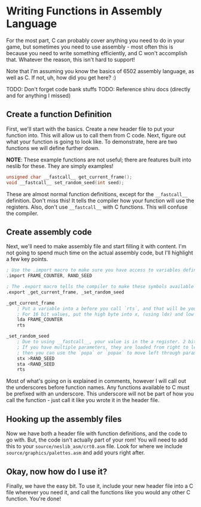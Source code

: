# Writing Functions in Assembly Language

For the most part, C can probably cover anything you need to do in your game, but sometimes you need to use
assembly - most often this is because you need to write something efficiently, and C won't accomplish that.
Whatever the reason, this isn't hard to support!

Note that I'm assuming you know the basics of 6502 assembly language, as well as C. If not, uh, how did 
you get here? :)

TODO: Don't forget code bank stuffs
TODO: Reference shiru docs (directly and for anything I missed)

## Create a function Definition

First, we'll start with the basics. Create a new header file to put your function into. This will allow us
to call them from C code. Next, figure out what your function is going to look like. To demonstrate, here 
are two functions we will define further down.

**NOTE**: These example functions are not useful; there are features built into neslib for these. They are
simply examples!

```c
unsigned char __fastcall__ get_current_frame();
void __fastcall__ set_random_seed(int seed);
```

These are almost normal function definitions, except for the `__fastcall__` definition. Don't miss this! It
tells the compiler how your function will use the registers. Also, don't use `__fastcall__` with C functions.
This will confuse the compiler.

## Create assembly code

Next, we'll need to make assembly file and start filling it with content. I'm not going to spend much time 
on the actual assembly code, but I'll highlight a few key points.

```asm
; Use the .import macro to make sure you have access to variables defined elsewhere.
.import FRAME_COUNTER, RAND_SEED

; The .export macro tells the compiler to make these symbols available elsewhere.
.export _get_current_frame, _set_random_seed

_get_current_frame
    ; Put a variable into a before you call `rts`, and that will be your return value.
    ; For 16 bit values, put the high byte into x, (using ldx) and low byte into a.
    lda FRAME_COUNTER
    rts

_set_random_seed
    ; Due to using __fastcall__, your value is in the a register. 2 bit values have their high byte in x.
    ; If you have multiple parameters, they are loaded from right to left. A/X will have the far right value,
    ; then you can use the `popa` or `popax` to move left through parameters.
    stx >RAND_SEED
    sta <RAND_SEED
    rts
```

Most of what's going on is explained in comments, however I will call out the underscores before function
names. Any functions available to C must be prefixed with an underscore. This underscore will not be part
of how you call the function - just call it like you wrote it in the header file.

## Hooking up the assembly files

Now we have both a header file with function definitions, and the code to go with. But, the code isn't
actually part of your rom! You will need to add this to your `source/neslib_asm/crt0.asm` file. Look for
where we include `source/graphics/palettes.asm` and add yours right after. 

## Okay, now how do I use it?

Finally, we have the easy bit. To use it, include your new header file into a C file wherever you need it,
and call the functions like you would any other C function. You're done!
